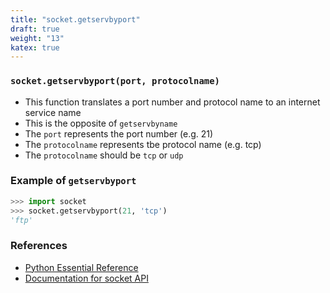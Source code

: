 ```yaml
---
title: "socket.getservbyport"
draft: true
weight: "13"
katex: true
---
```


### `socket.getservbyport(port, protocolname)`
- This function translates a port number and protocol name to an internet service name
- This is the opposite of `getservbyname`
- The `port` represents the port number (e.g. 21)
- The `protocolname` represents tbe protocol name (e.g. tcp)
- The `protocolname` should be `tcp` or `udp`

### Example of `getservbyport`

```python
>>> import socket
>>> socket.getservbyport(21, 'tcp')
'ftp'
```

### References
- [Python Essential Reference](http://index-of.co.uk/Python/Python%20Essential%20Reference,%20Fourth%20Edition.pdf)
- [Documentation for socket API](https://docs.python.org/3/library/socket.html)
